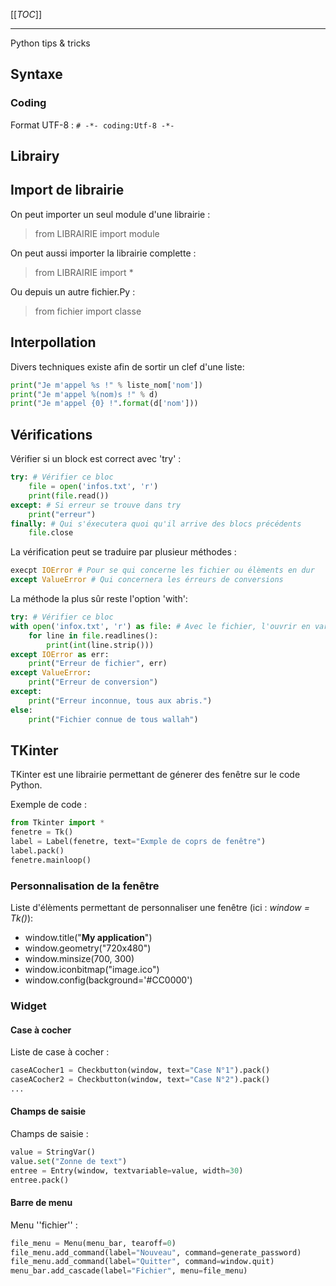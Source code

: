 [[_TOC_]]

---

Python tips & tricks

## Syntaxe

### Coding

Format UTF-8 : ``# -*- coding:Utf-8 -*-``

## Librairy

## Import de librairie

On peut importer un seul module d'une librairie :

> from LIBRAIRIE import module

On peut aussi importer la librairie complette : 

> from LIBRAIRIE import *

Ou depuis un autre fichier.Py :

> from fichier import classe

## Interpollation

Divers techniques existe afin de sortir un clef d'une liste:

```PYTHON
print("Je m'appel %s !" % liste_nom['nom']) 
print("Je m'appel %(nom)s !" % d)
print("Je m'appel {0} !".format(d['nom']))
```

## Vérifications

Vérifier si un block est correct avec 'try' :

```PYTHON
try: # Vérifier ce bloc
    file = open('infos.txt', 'r')
    print(file.read())
except: # Si erreur se trouve dans try
    print("erreur")
finally: # Qui s'éxecutera quoi qu'il arrive des blocs précédents
    file.close
```

La vérification peut se traduire par plusieur méthodes :

```PYTHON
execpt IOError # Pour se qui concerne les fichier ou élèments en dur
except ValueError # Qui concernera les érreurs de conversions
```
La méthode la plus sûr reste l'option 'with':

```PYTHON
try: # Vérifier ce bloc
with open('infox.txt', 'r') as file: # Avec le fichier, l'ouvrir en var file
    for line in file.readlines():
        print(int(line.strip()))
except IOError as err:
    print("Erreur de fichier", err)
except ValueError:
    print("Erreur de conversion")
except:
    print("Erreur inconnue, tous aux abris.")
else:
    print("Fichier connue de tous wallah")
```

## TKinter

TKinter est une librairie permettant de génerer des fenêtre sur le code Python.

Exemple de code :

```PYTHON
from Tkinter import *
fenetre = Tk()
label = Label(fenetre, text="Exmple de coprs de fenêtre")
label.pack()
fenetre.mainloop()
```

### Personnalisation de la fenêtre

Liste d'élèments permettant de personnaliser une fenêtre (ici : *window = Tk()*):
- window.title("**My application**")
- window.geometry("720x480")
- window.minsize(700, 300)
- window.iconbitmap("image.ico")
- window.config(background='#CC0000')

### Widget

#### Case à cocher 

Liste de case à cocher :

```PYTHON
caseACocher1 = Checkbutton(window, text="Case N°1").pack()
caseACocher2 = Checkbutton(window, text="Case N°2").pack()
...
```

#### Champs de saisie

Champs de saisie :

```PYTHON
value = StringVar()
value.set("Zonne de text")
entree = Entry(window, textvariable=value, width=30)
entree.pack()
```

#### Barre de menu

Menu ''fichier'' :

```PYTHON
file_menu = Menu(menu_bar, tearoff=0)
file_menu.add_command(label="Nouveau", command=generate_password)
file_menu.add_command(label="Quitter", command=window.quit)
menu_bar.add_cascade(label="Fichier", menu=file_menu)
```